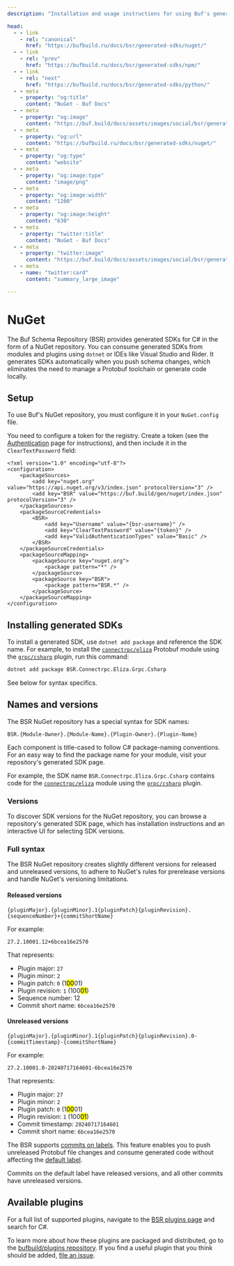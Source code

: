 ```yaml
---
description: "Installation and usage instructions for using Buf's generated SDKs with NuGet"

head:
  - - link
    - rel: "canonical"
      href: "https://bufbuild.ru/docs/bsr/generated-sdks/nuget/"
  - - link
    - rel: "prev"
      href: "https://bufbuild.ru/docs/bsr/generated-sdks/npm/"
  - - link
    - rel: "next"
      href: "https://bufbuild.ru/docs/bsr/generated-sdks/python/"
  - - meta
    - property: "og:title"
      content: "NuGet - Buf Docs"
  - - meta
    - property: "og:image"
      content: "https://buf.build/docs/assets/images/social/bsr/generated-sdks/nuget.png"
  - - meta
    - property: "og:url"
      content: "https://bufbuild.ru/docs/bsr/generated-sdks/nuget/"
  - - meta
    - property: "og:type"
      content: "website"
  - - meta
    - property: "og:image:type"
      content: "image/png"
  - - meta
    - property: "og:image:width"
      content: "1200"
  - - meta
    - property: "og:image:height"
      content: "630"
  - - meta
    - property: "twitter:title"
      content: "NuGet - Buf Docs"
  - - meta
    - property: "twitter:image"
      content: "https://buf.build/docs/assets/images/social/bsr/generated-sdks/nuget.png"
  - - meta
    - name: "twitter:card"
      content: "summary_large_image"

---
```


# NuGet

The Buf Schema Repository (BSR) provides generated SDKs for C# in the form of a NuGet repository. You can consume generated SDKs from modules and plugins using `dotnet` or IDEs like Visual Studio and Rider. It generates SDKs automatically when you push schema changes, which eliminates the need to manage a Protobuf toolchain or generate code locally.

## Setup

To use Buf's NuGet repository, you must configure it in your `NuGet.config` file.

You need to configure a token for the registry. Create a token (see the [Authentication](../../authentication/#create-a-token) page for instructions), and then include it in the `ClearTextPassword` field:

```xml{10}
<?xml version="1.0" encoding="utf-8"?>
<configuration>
    <packageSources>
        <add key="nuget.org" value="https://api.nuget.org/v3/index.json" protocolVersion="3" />
        <add key="BSR" value="https://buf.build/gen/nuget/index.json" protocolVersion="3" />
    </packageSources>
    <packageSourceCredentials>
        <BSR>
            <add key="Username" value="{bsr-username}" />
            <add key="ClearTextPassword" value="{token}" />
            <add key="ValidAuthenticationTypes" value="Basic" />
        </BSR>
    </packageSourceCredentials>
    <packageSourceMapping>
        <packageSource key="nuget.org">
            <package pattern="*" />
        </packageSource>
        <packageSource key="BSR">
            <package pattern="BSR.*" />
        </packageSource>
    </packageSourceMapping>
</configuration>
```

## Installing generated SDKs

To install a generated SDK, use `dotnet add package` and reference the SDK name. For example, to install the [`connectrpc/eliza`](https://buf.build/connectrpc/eliza) Protobuf module using the [`grpc/csharp`](https://buf.build/grpc/csharp) plugin, run this command:

```sh
dotnet add package BSR.Connectrpc.Eliza.Grpc.Csharp
```

See below for syntax specifics.

## Names and versions

The BSR NuGet repository has a special syntax for SDK names:

```text
BSR.{Module-Owner}.{Module-Name}.{Plugin-Owner}.{Plugin-Name}
```

Each component is title-cased to follow C# package-naming conventions. For an easy way to find the package name for your module, visit your repository's generated SDK page.

For example, the SDK name `BSR.Connectrpc.Eliza.Grpc.Csharp` contains code for the [`connectrpc/eliza`](https://buf.build/connectrpc/eliza) module using the [`grpc/csharp`](https://buf.build/grpc/csharp) plugin.

### Versions

To discover SDK versions for the NuGet repository, you can browse a repository's generated SDK page, which has installation instructions and an interactive UI for selecting SDK versions.

### Full syntax

The BSR NuGet repository creates slightly different versions for released and unreleased versions, to adhere to NuGet's rules for prerelease versions and handle NuGet's versioning limitations.

#### Released versions

```text
{pluginMajor}.{pluginMinor}.1{pluginPatch}{pluginRevision}.{sequenceNumber}+{commitShortName}
```

For example:

```text
27.2.10001.12+6bcea16e2570
```

That represents:

- Plugin major: `27`
- Plugin minor: `2`
- Plugin patch: `0` (1<mark>00</mark>01)
- Plugin revision: `1` (100<mark>01</mark>)
- Sequence number: 12
- Commit short name: `6bcea16e2570`

#### Unreleased versions

```text
{pluginMajor}.{pluginMinor}.1{pluginPatch}{pluginRevision}.0-{commitTimestamp}-{commitShortName}
```

For example:

```text
27.2.10001.0-20240717164601-6bcea16e2570
```

That represents:

- Plugin major: `27`
- Plugin minor: `2`
- Plugin patch: `0` (1<mark>00</mark>01)
- Plugin revision: `1` (100<mark>01</mark>)
- Commit timestamp: `20240717164601`
- Commit short name: `6bcea16e2570`

The BSR supports [commits on labels](../../../cli/modules-workspaces/#referencing-a-module). This feature enables you to push unreleased Protobuf file changes and consume generated code without affecting the [default label](../../repositories/#default-label).

Commits on the default label have released versions, and all other commits have unreleased versions.

## Available plugins

For a full list of supported plugins, navigate to the [BSR plugins page](https://buf.build/plugins) and search for C#.

To learn more about how these plugins are packaged and distributed, go to the [bufbuild/plugins repository](https://github.com/bufbuild/plugins). If you find a useful plugin that you think should be added, [file an issue](https://github.com/bufbuild/plugins/issues/new/choose).
